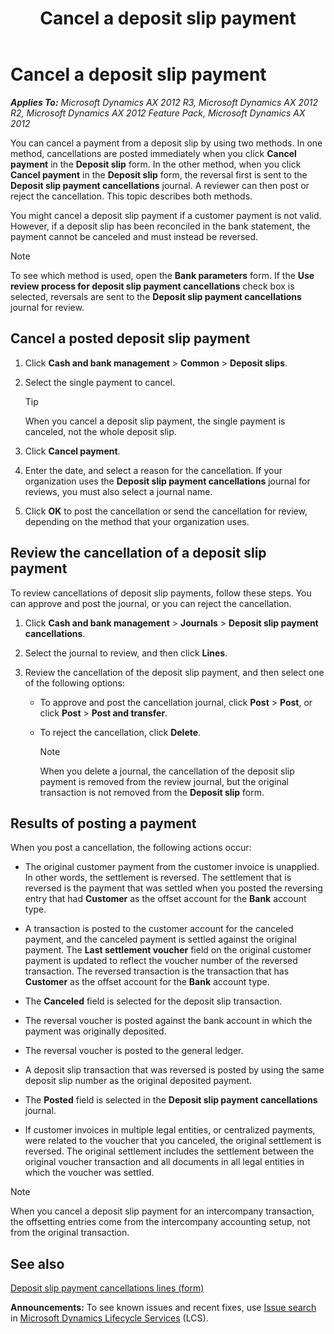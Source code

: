 ﻿---
title: Cancel a deposit slip payment
TOCTitle: Cancel a deposit slip payment
ms:assetid: af4ff158-a48e-4e53-8088-ab28a9188210
ms:mtpsurl: https://technet.microsoft.com/en-us/library/Gg243104(v=AX.60)
ms:contentKeyID: 37832525
ms.date: 04/18/2014
mtps_version: v=AX.60
---

# Cancel a deposit slip payment 


_**Applies To:** Microsoft Dynamics AX 2012 R3, Microsoft Dynamics AX 2012 R2, Microsoft Dynamics AX 2012 Feature Pack, Microsoft Dynamics AX 2012_

You can cancel a payment from a deposit slip by using two methods. In one method, cancellations are posted immediately when you click **Cancel payment** in the **Deposit slip** form. In the other method, when you click **Cancel payment** in the **Deposit slip** form, the reversal first is sent to the **Deposit slip payment cancellations** journal. A reviewer can then post or reject the cancellation. This topic describes both methods.

You might cancel a deposit slip payment if a customer payment is not valid. However, if a deposit slip has been reconciled in the bank statement, the payment cannot be canceled and must instead be reversed.


> [!NOTE]
> <P>To see which method is used, open the <STRONG>Bank parameters</STRONG> form. If the <STRONG>Use review process for deposit slip payment cancellations</STRONG> check box is selected, reversals are sent to the <STRONG>Deposit slip payment cancellations</STRONG> journal for review.</P>



## Cancel a posted deposit slip payment

1.  Click **Cash and bank management** \> **Common** \> **Deposit slips**.

2.  Select the single payment to cancel.
    

    > [!TIP]
    > <P>When you cancel a deposit slip payment, the single payment is canceled, not the whole deposit slip.</P>



3.  Click **Cancel payment**.

4.  Enter the date, and select a reason for the cancellation. If your organization uses the **Deposit slip payment cancellations** journal for reviews, you must also select a journal name.

5.  Click **OK** to post the cancellation or send the cancellation for review, depending on the method that your organization uses.

## Review the cancellation of a deposit slip payment

To review cancellations of deposit slip payments, follow these steps. You can approve and post the journal, or you can reject the cancellation.

1.  Click **Cash and bank management** \> **Journals** \> **Deposit slip payment cancellations**.

2.  Select the journal to review, and then click **Lines**.

3.  Review the cancellation of the deposit slip payment, and then select one of the following options:
    
      - To approve and post the cancellation journal, click **Post** \> **Post**, or click **Post** \> **Post and transfer**.
    
      - To reject the cancellation, click **Delete**.
        

        > [!NOTE]
        > <P>When you delete a journal, the cancellation of the deposit slip payment is removed from the review journal, but the original transaction is not removed from the <STRONG>Deposit slip</STRONG> form.</P>



## Results of posting a payment

When you post a cancellation, the following actions occur:

  - The original customer payment from the customer invoice is unapplied. In other words, the settlement is reversed. The settlement that is reversed is the payment that was settled when you posted the reversing entry that had **Customer** as the offset account for the **Bank** account type.

  - A transaction is posted to the customer account for the canceled payment, and the canceled payment is settled against the original payment. The **Last settlement voucher** field on the original customer payment is updated to reflect the voucher number of the reversed transaction. The reversed transaction is the transaction that has **Customer** as the offset account for the **Bank** account type.

  - The **Canceled** field is selected for the deposit slip transaction.

  - The reversal voucher is posted against the bank account in which the payment was originally deposited.

  - The reversal voucher is posted to the general ledger.

  - A deposit slip transaction that was reversed is posted by using the same deposit slip number as the original deposited payment.

  - The **Posted** field is selected in the **Deposit slip payment cancellations** journal.

  - If customer invoices in multiple legal entities, or centralized payments, were related to the voucher that you canceled, the original settlement is reversed. The original settlement includes the settlement between the original voucher transaction and all documents in all legal entities in which the voucher was settled.


> [!NOTE]
> <P>When you cancel a deposit slip payment for an intercompany transaction, the offsetting entries come from the intercompany accounting setup, not from the original transaction.</P>



## See also

[Deposit slip payment cancellations lines (form)](https://technet.microsoft.com/en-us/library/hh242809\(v=ax.60\))

  
**Announcements:** To see known issues and recent fixes, use [Issue search](http://go.microsoft.com/fwlink/?linkid=389258) in [Microsoft Dynamics Lifecycle Services](http://go.microsoft.com/fwlink/?linkid=306505) (LCS).

